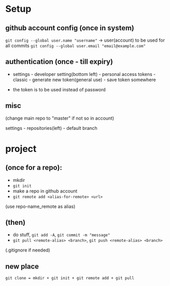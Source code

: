 # Setup

  

## github account config (once in system)

`git config --global user.name "username"` -> user(account) to be used for all commits
`git config --global user.email "email@example.com"`


## authentication (once - till expiry)  

- settings - developer setting(bottom left) - personal access tokens - classic - generate new token(general use) - save token somewhere

- the token is to be used instead of password

## misc

(change main repo to "master" if not so in account)

settings - repositories(left) - default branch

# project

## (once for a repo):

- mkdir
-  `git init`
- make a repo in github account
-  `git remote add <alias-for-remote> <url>`

(use repo-name_remote as alias)

## (then)

- do stuff, `git add -A`, `git commit -m "message"`
-  `git pull <remote-alias> <branch>`, `git push <remote-alias> <branch>`

(.gitignore if needed)  

## new place

`git clone = mkdir + git init + git remote add + git pull`
<!--stackedit_data:
eyJoaXN0b3J5IjpbMTY4NDkyMzU5MF19
-->